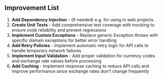 ## Improvement List

1. **Add Dependency Injection** - (If needed) e.g. for using in web projects.
2. **Create Unit Tests** - Add comprehensive test coverage with mocking to ensure code reliability and prevent regressions
3. **Implement Custom Exceptions** - Replace generic Exception throws with specific domain exceptions for better error handling
4. **Add Retry Policies** - Implement automatic retry logic for API calls to handle temporary network failures
5. **Implement Input Validation** - Add proper validation for currency codes and exchange rate values before processing
6. **Add Caching** - Implement response caching to reduce API calls and improve performance since exchange rates don't change frequently

